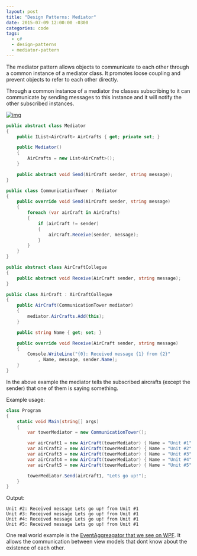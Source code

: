 ```yaml
---
layout: post
title: "Design Patterns: Mediator"
date: 2015-07-09 12:00:00 -0300
categories: code
tags:
  - c#
  - design-patterns
  - mediator-pattern
---
```

The mediator pattern allows objects to communicate to each other through a common instance of a mediator class. It promotes loose coupling and prevent objects to refer to each other directly.
<!--more-->

Through a common instance of a mediator the classes subscribing to it can communicate by sending messages to this instance and it will notify the other subscribed instances.

[![img](https://brunolm.files.wordpress.com/2015/07/2015-39-09-12-39-15-719.png)](https://brunolm.files.wordpress.com/2015/07/2015-39-09-12-39-15-719.png)

```csharp
public abstract class Mediator
{
    public IList<AirCraft> AirCrafts { get; private set; }

    public Mediator()
    {
        AirCrafts = new List<AirCraft>();
    }

    public abstract void Send(AirCraft sender, string message);
}

public class CommunicationTower : Mediator
{
    public override void Send(AirCraft sender, string message)
    {
        foreach (var airCraft in AirCrafts)
        {
            if (airCraft != sender)
            {
                airCraft.Receive(sender, message);
            }
        }
    }
}

public abstract class AirCraftCollegue
{
    public abstract void Receive(AirCraft sender, string message);
}

public class AirCraft : AirCraftCollegue
{
    public AirCraft(CommunicationTower mediator)
    {
        mediator.AirCrafts.Add(this);
    }

    public string Name { get; set; }

    public override void Receive(AirCraft sender, string message)
    {
        Console.WriteLine("{0}: Received message {1} from {2}"
            , Name, message, sender.Name);
    }
}
```

In the above example the mediator tells the subscribed aircrafts (except the sender) that one of them is saying something.

Example usage:

```csharp
class Program
{
    static void Main(string[] args)
    {
        var towerMediator = new CommunicationTower();

        var airCraft1 = new AirCraft(towerMediator) { Name = "Unit #1" };
        var airCraft2 = new AirCraft(towerMediator) { Name = "Unit #2" };
        var airCraft3 = new AirCraft(towerMediator) { Name = "Unit #3" };
        var airCraft4 = new AirCraft(towerMediator) { Name = "Unit #4" };
        var airCraft5 = new AirCraft(towerMediator) { Name = "Unit #5" };

        towerMediator.Send(airCraft1, "Lets go up!");
    }
}
```

Output:

```
Unit #2: Received message Lets go up! from Unit #1
Unit #3: Received message Lets go up! from Unit #1
Unit #4: Received message Lets go up! from Unit #1
Unit #5: Received message Lets go up! from Unit #1
```


One real world example is the [EventAggreagator that we see on WPF](https://brunolm.wordpress.com/2015/03/01/messaging-eventaggregator/). It allows the communication between view models that dont know about the existence of each other.
